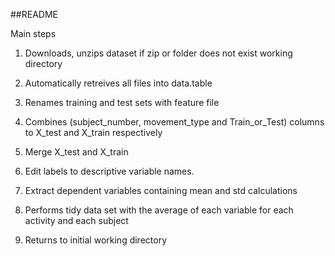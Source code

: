 ##README

Main steps
1) Downloads, unzips dataset if zip or folder does not exist working directory

2) Automatically retreives all files into data.table

3) Renames training and test sets with feature file

4) Combines (subject_number, movement_type and Train_or_Test) columns to X_test and X_train respectively

5) Merge X_test and X_train 

6) Edit labels to descriptive variable names.

7) Extract dependent variables containing mean and std calculations 

8) Performs tidy data set with the average of each variable for each activity and each subject

9) Returns to initial working directory
